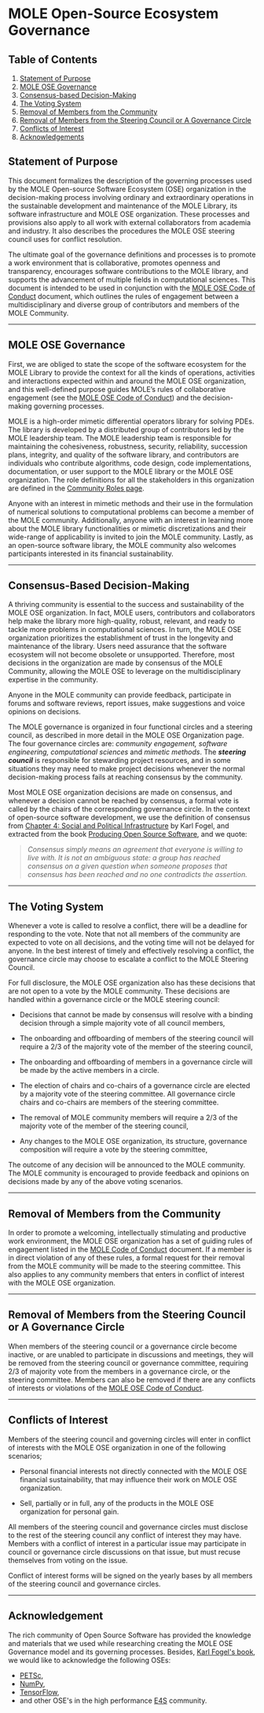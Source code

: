 # MOLE Open-Source Ecosystem Governance

## Table of Contents

1. [Statement of Purpose](#statement-of-purpose)
2. [MOLE OSE Governance](#mole-ose-governance)
3. [Consensus-based Decision-Making](#consensus-based-decision-making)
4. [The Voting System](the-voting-system)
5. [Removal of Members from the Community](#removal-of-members-from-the-community)
6. [Removal of Members from the Steering Council or A Governance Circle](#removal-of-members-from-the-steering-council-or-a-governance-circle)
7. [Conflicts of Interest](#conflicts-of-interest)
8. [Acknowledgements](#acknowledgement)

## Statement of Purpose

This document formalizes the description of the governing processes used by the MOLE Open-source Software Ecosystem (OSE) organization in the decision-making process involving ordinary and extraordinary operations in the sustainable development and maintenance of the MOLE Library, its software infrastructure and MOLE OSE organization. These processes and provisions also apply to all work with external collaborators from academia and industry.  It also describes the procedures the MOLE OSE steering council uses for conflict resolution.

The ultimate goal of the governance definitions and processes is to promote a work environment that is collaborative, promotes openness and transparency, encourages software contributions to the MOLE library, and supports the advancement of multiple fields in computational sciences. This document is intended to be used in conjunction with the [MOLE OSE Code of Conduct](https://mole-docs.readthedocs.io/en/main/intros/code_of_conduct_wrapper.html) document,  which outlines the rules of engagement between a multidisciplinary and diverse group of contributors and members of the MOLE Community.

---

## MOLE OSE Governance

First, we are obliged to state the scope of the software ecosystem for the MOLE Library to provide the context for all the kinds of operations, activities and interactions expected within and around the MOLE OSE organization, and this well-defined purpose guides MOLE’s rules of collaborative engagement (see the [MOLE OSE Code of Conduct](https://mole-docs.readthedocs.io/en/main/intros/code_of_conduct_wrapper.html)) and the decision-making governing processes.

MOLE is a high-order mimetic differential operators library for solving PDEs. The library is developed by a distributed group of contributors led by the MOLE leadership team. The MOLE leadership team is responsible for maintaining the cohesiveness, robustness, security, reliability, succession plans, integrity, and quality of the software library, and contributors are individuals who contribute algorithms, code design, code implementations, documentation, or user support to the MOLE library or the MOLE OSE organization.  The role definitions for all the stakeholders in this organization are defined in the [Community Roles page](https://mole-docs.readthedocs.io/en/main/intros/community_roles_wrapper.html).

Anyone with an interest in mimetic methods and their use in the formulation of numerical solutions to computational problems can become a member of the MOLE community. Additionally, anyone with an interest in learning more about the MOLE library functionalities or mimetic discretizations and their wide-range of applicability is invited to join the MOLE community.  Lastly, as an open-source software library, the MOLE community also welcomes participants interested in its financial sustainability.

---

## Consensus-Based Decision-Making

A thriving community is essential to the success and sustainability of the MOLE OSE organization. In fact, MOLE users, contributors and collaborators help make the library more high-quality, robust, relevant, and ready to tackle more problems in computational sciences. In turn, the MOLE OSE organization prioritizes the establishment of trust in the longevity and maintenance of the library. Users need assurance that the software ecosystem will not become obsolete or unsupported. Therefore, most decisions in the organization are made by consensus of the MOLE Community,  allowing the MOLE OSE to leverage on the multidisciplinary expertise in the community.  

Anyone in the MOLE community can provide feedback, participate in forums and software reviews, report issues, make suggestions and voice opinions on decisions.

The MOLE governance is organized in four functional circles and a steering council, as described in more detail in the MOLE OSE Organization page. The four governance circles are: _community engagement, software engineering, computational sciences_ and _mimetic methods_.  The **_steering council_** is responsible for stewarding project resources, and in some situations they may need to make project decisions whenever the normal decision-making process fails at reaching consensus by the community.

Most MOLE OSE organization decisions are made on consensus, and whenever a decision cannot be reached by consensus, a formal vote is called by the chairs of the corresponding governance circle.  In the context of open-source software development, we use the definition of consensus from  [Chapter 4: Social and Political Infrastructure](https://producingoss.com/en/social-infrastructure.html) by Karl Fogel, and extracted from the book [Producing Open Source Software](https://producingoss.com/en/index.html), and we quote:
> _Consensus simply means an agreement that everyone is willing to live with. It is not an ambiguous state: a group has reached consensus on a given question when someone proposes that consensus has been reached and no one contradicts the assertion._

---

## The Voting System

Whenever a vote is called to resolve a conflict, there will be a deadline for responding to the vote. Note that not all members of the community are expected to vote on all decisions, and the voting time will not be delayed for anyone.  In the best interest of timely and effectively resolving a conflict, the governance circle may choose to escalate a conflict to the MOLE Steering Council.

For full disclosure, the MOLE OSE organization also has these decisions that are not open to a vote by the MOLE community.  These decisions are handled within a governance circle or the MOLE steering council:

- Decisions that cannot be made by consensus will resolve with a binding decision through a simple majority vote of all council members,

- The onboarding and offboarding of members of the steering council will require a 2/3 of the majority vote of the member of the steering council,

- The onboarding and offboarding of members in a governance circle will be made by the active members in a circle.  

- The election of chairs and co-chairs of a governance circle are elected by a majority vote of the steering committee. All governance circle chairs and co-chairs are members of the steering committee.

- The removal of MOLE community members will require a 2/3 of the majority vote of the member of the steering council,

- Any changes to the MOLE OSE organization, its structure, governance composition will require a vote by the steering committee,

The outcome of any decision will be announced to the MOLE community. The MOLE community is encouraged to provide feedback and opinions on decisions made by any of the above voting scenarios.

---

## Removal of Members from the Community

In order to promote a welcoming, intellectually stimulating and productive work environment, the MOLE OSE organization has a set of guiding rules of engagement listed in the [MOLE Code of Conduct](https://mole-docs.readthedocs.io/en/main/intros/code_of_conduct_wrapper.html) document. If a member is in direct violation of any of these rules,  a formal request for their removal from the MOLE community will be made to the steering committee.  This also applies to any community members that enters in conflict of interest with the MOLE OSE organization.

---

## Removal of Members from the Steering Council or A Governance Circle

When members of the steering council or a governance circle become inactive, or are unabled to participate in discussions and meetings, they will be removed from the steering council or governance committee, requiring 2/3 of majority vote from the members in a governance circle, or the steering committee.
Members can also be removed if there are any conflicts of interests or violations of the [MOLE OSE Code of Conduct](https://mole-docs.readthedocs.io/en/main/intros/code_of_conduct_wrapper.html).

---

## Conflicts of Interest

Members of the  steering council and governing circles  will enter in conflict of interests with the MOLE OSE organization in one of the following scenarios;  

- Personal financial interests not directly connected with the MOLE OSE financial sustainability, that may influence their work on MOLE OSE organization.

- Sell, partially or in full, any of the products in the MOLE OSE organization for personal gain.

All members of the  steering council and governance circles must disclose to the rest of the steering council any conflict of interest they may have. Members with a conflict of interest in a particular issue may participate in council or governance circle  discussions on that issue, but must recuse themselves from voting on the issue.

Conflict of interest forms will be signed on the yearly bases by all members of the steering council and governance circles.

---

## Acknowledgement

The rich community of Open Source Software has provided the knowledge and materials that we used while researching creating the MOLE OSE Governance model and its governing processes. Besides, [Karl Fogel's book](https://producingoss.com/), we would like to acknowledge the following OSEs:

- [PETSc](https://petsc.org/main/community/governance/),
- [NumPy](https://numpy.org/doc/stable/dev/governance/governance.html),
- [TensorFlow](https://www.tensorflow.org/community/contribute),
- and other OSE's in the high performance [E4S](https://e4s.io/index.html) community.
